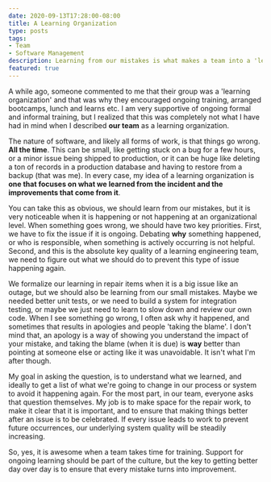 ```yaml
---
date: 2020-09-13T17:28:00-08:00
title: A Learning Organization
type: posts
tags:
- Team
- Software Management
description: Learning from our mistakes is what makes a team into a 'learning organization'
featured: true
---
```

A while ago, someone commented to me that their group was a 'learning organization' and that was why they encouraged ongoing training, arranged bootcamps, lunch and learns etc. I am very supportive of ongoing formal and informal training, but I realized that this was completely not what I have had in mind when I described **our team** as a learning organization.

The nature of software, and likely all forms of work, is that things go wrong. **All the time**. This can be small, like getting stuck on a bug for a few hours, or a minor issue being shipped to production, or it can be huge like deleting a ton of records in a production database and having to restore from a backup (that was me). In every case, my idea of a learning organization is **one that focuses on what we learned from the incident and the improvements that come from it**.

You can take this as obvious, we should learn from our mistakes, but it is very noticeable when it is happening or not happening at an organizational level. When something goes wrong, we should have two key priorities. First, we have to fix the issue if it is ongoing. Debating **why** something happened, or who is responsible, when something is actively occurring is not helpful. Second, and this is the absolute key quality of a learning engineering team, we need to figure out what we should do to prevent this type of issue happening again.

We formalize our learning in repair items when it is a big issue like an outage, but we should also be learning from our small mistakes. Maybe we needed better unit tests, or we need to build a system for integration testing, or maybe we just need to learn to slow down and review our own code. When I see something go wrong, I often ask why it happened, and sometimes that results in apologies and people 'taking the blame'. I don't mind that, an apology is a way of showing you understand the impact of your mistake, and taking the blame (when it is due) is **way** better than pointing at someone else or acting like it was unavoidable. It isn't what I'm after though.

My goal in asking the question, is to understand what we learned, and ideally to get a list of what we're going to change in our process or system to avoid it happening again. For the most part, in our team, everyone asks that question themselves. My job is to make space for the repair work, to make it clear that it is important, and to ensure that making things better after an issue is to be celebrated. If every issue leads to work to prevent future occurrences, our underlying system quality will be steadily increasing.

So, yes, it is awesome when a team takes time for training. Support for ongoing learning should be part of the culture, but the key to getting better day over day is to ensure that every mistake turns into improvement.
